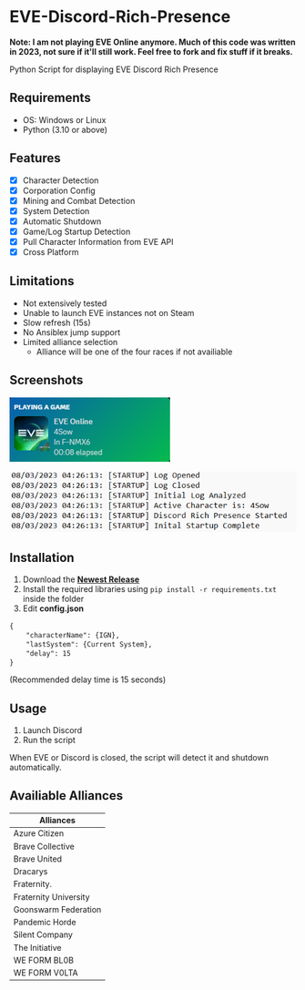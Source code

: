 # EVE-Discord-Rich-Presence

**Note: I am not playing EVE Online anymore. Much of this code was written in 2023, not sure if it'll still work. Feel free to fork and fix stuff if it breaks.**

Python Script for displaying EVE Discord Rich Presence

## Requirements
- OS: Windows or Linux
- Python (3.10 or above)

## Features
- [X]  Character Detection
- [X]  Corporation Config
- [X]  Mining and Combat Detection
- [X]  System Detection
- [X]  Automatic Shutdown
- [X]  Game/Log Startup Detection
- [X]  Pull Character Information from EVE API
- [X] Cross Platform

## Limitations
- Not extensively tested
- Unable to launch EVE instances not on Steam
- Slow refresh (15s)
- No Ansiblex jump support
- Limited alliance selection
    - Alliance will be one of the four races if not availiable

## Screenshots
![Discord](screenshots/discord.png)

![Logs](screenshots/logs.png)

## Installation
1. Download the [**Newest Release**](https://github.com/ianli0122/EVE-Discord-Rich-Presence/releases)
2. Install the required libraries using `pip install -r requirements.txt` inside the folder
3. Edit **config.json**
```
{
    "characterName": {IGN},
    "lastSystem": {Current System},
    "delay": 15
}
```
(Recommended delay time is 15 seconds)

## Usage
1. Launch Discord
2. Run the script

When EVE or Discord is closed, the script will detect it and shutdown automatically.

## Availiable Alliances
|Alliances|
|-------|
|Azure Citizen|
|Brave Collective|
|Brave United|
|Dracarys|
|Fraternity.|
|Fraternity University|
|Goonswarm Federation|
|Pandemic Horde|
|Silent Company|
|The Initiative|
|WE FORM BL0B|
|WE FORM V0LTA|
